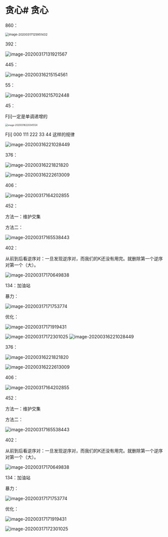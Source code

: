 # 贪心# 贪心

860：

<img src="https://github.com/liangruijin/normal-lab/blob/master/%E5%88%B7%E9%A2%98/leetcode/%E8%B4%AA%E5%BF%83.assets\image-20200317125951432.png" alt="image-20200317125951432" style="zoom: 67%;" />

392：

![image-20200317131921567](https://github.com/liangruijin/normal-lab/blob/master/%E5%88%B7%E9%A2%98/leetcode/%E8%B4%AA%E5%BF%83.assets\image-20200317131921567.png)

445：

![image-20200316215154561](https://github.com/liangruijin/normal-lab/blob/master/%E5%88%B7%E9%A2%98/leetcode/%E8%B4%AA%E5%BF%83.assets\image-20200316215154561.png)

55：

![image-20200316215702448](https://github.com/liangruijin/normal-lab/blob/master/%E5%88%B7%E9%A2%98/leetcode/%E8%B4%AA%E5%BF%83.assets\image-20200316215702448.png)

45：

F[i]一定是单调递增的

<img src="https://github.com/liangruijin/normal-lab/blob/master/%E5%88%B7%E9%A2%98/leetcode/%E8%B4%AA%E5%BF%83.assets\image-20200316220345124.png" alt="image-20200316220345124" style="zoom:50%;" />

F[i]     000 111 222 33 44 这样的规律

![image-20200316221028449](https://github.com/liangruijin/normal-lab/blob/master/%E5%88%B7%E9%A2%98/leetcode/%E8%B4%AA%E5%BF%83.assets\image-20200316221028449.png)

376：

![image-20200316221821820](https://github.com/liangruijin/normal-lab/blob/master/%E5%88%B7%E9%A2%98/leetcode/%E8%B4%AA%E5%BF%83.assets\image-20200316221821820.png)

![image-20200316222613009](https://github.com/liangruijin/normal-lab/blob/master/%E5%88%B7%E9%A2%98/leetcode/%E8%B4%AA%E5%BF%83.assets\image-20200316222613009.png)

406：

![image-20200317164202855](https://github.com/liangruijin/normal-lab/blob/master/%E5%88%B7%E9%A2%98/leetcode/%E8%B4%AA%E5%BF%83.assets\image-20200317164202855.png)

452：

方法一：维护交集

方法二：

![image-20200317165538443](https://github.com/liangruijin/normal-lab/blob/master/%E5%88%B7%E9%A2%98/leetcode/%E8%B4%AA%E5%BF%83.assets\image-20200317165538443.png)

402：

从前到后看逆序对：一旦发现逆序对，而我们的K还没有用完。就删除第一个逆序对第一个（大）。

![image-20200317170649838](https://github.com/liangruijin/normal-lab/blob/master/%E5%88%B7%E9%A2%98/leetcode/%E8%B4%AA%E5%BF%83.assets\image-20200317170649838.png)

134：加油站

暴力：

![image-20200317171753774](https://github.com/liangruijin/normal-lab/blob/master/%E5%88%B7%E9%A2%98/leetcode/%E8%B4%AA%E5%BF%83.assets\image-20200317171753774.png)

优化：

![image-20200317171919431](https://github.com/liangruijin/normal-lab/blob/master/%E5%88%B7%E9%A2%98/leetcode/%E8%B4%AA%E5%BF%83.assets\image-20200317171919431.png)

![image-20200317172301025](https://github.com/liangruijin/normal-lab/blob/master/%E5%88%B7%E9%A2%98/leetcode/%E8%B4%AA%E5%BF%83.assets\image-20200317172301025.png)
![image-20200316221028449](C:\Users\梁锐\Desktop\学习笔记\数据结构笔记\leetcode\贪心.assets\image-20200316221028449.png)

376：

![image-20200316221821820](C:\Users\梁锐\Desktop\学习笔记\数据结构笔记\leetcode\贪心.assets\image-20200316221821820.png)

![image-20200316222613009](C:\Users\梁锐\Desktop\学习笔记\数据结构笔记\leetcode\贪心.assets\image-20200316222613009.png)

406：

![image-20200317164202855](C:\Users\梁锐\Desktop\学习笔记\数据结构笔记\leetcode\贪心.assets\image-20200317164202855.png)

452：

方法一：维护交集

方法二：

![image-20200317165538443](C:\Users\梁锐\Desktop\学习笔记\数据结构笔记\leetcode\贪心.assets\image-20200317165538443.png)

402：

从前到后看逆序对：一旦发现逆序对，而我们的K还没有用完。就删除第一个逆序对第一个（大）。

![image-20200317170649838](C:\Users\梁锐\Desktop\学习笔记\数据结构笔记\leetcode\贪心.assets\image-20200317170649838.png)

134：加油站

暴力：

![image-20200317171753774](C:\Users\梁锐\Desktop\学习笔记\数据结构笔记\leetcode\贪心.assets\image-20200317171753774.png)

优化：

![image-20200317171919431](C:\Users\梁锐\Desktop\学习笔记\数据结构笔记\leetcode\贪心.assets\image-20200317171919431.png)

![image-20200317172301025](C:\Users\梁锐\Desktop\学习笔记\数据结构笔记\leetcode\贪心.assets\image-20200317172301025.png)
